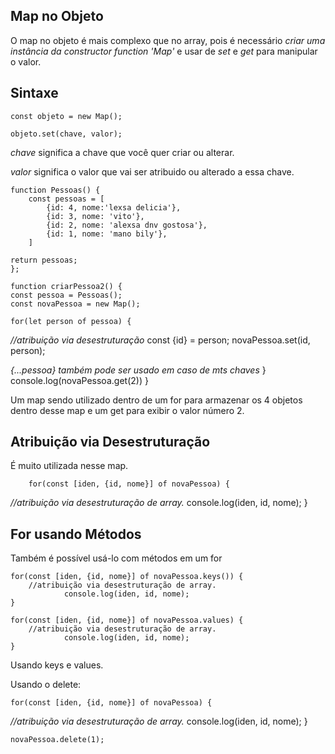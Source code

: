 ## Map no Objeto

O map no objeto é mais complexo que no array, pois é necessário *criar uma instância da constructor function 'Map'* e usar de *set* e *get* para manipular o valor.

## Sintaxe

    const objeto = new Map();

    objeto.set(chave, valor);

*chave* significa a chave que você quer criar ou alterar.

*valor* significa o valor que vai ser atribuido ou alterado a essa chave.

    function Pessoas() {
        const pessoas = [
            {id: 4, nome:'lexsa delicia'},
            {id: 3, nome: 'vito'},
            {id: 2, nome: 'alexsa dnv gostosa'},
            {id: 1, nome: 'mano bily'},
        ]
    
    return pessoas;
    };

    function criarPessoa2() {
    const pessoa = Pessoas();
    const novaPessoa = new Map();

    for(let person of pessoa) {
*//atribuição via desestruturação*
        const {id} = person;
        novaPessoa.set(id, person);

*{...pessoa} também pode ser usado em caso de mts chaves*
    }
    console.log(novaPessoa.get(2))
    }

Um map sendo utilizado dentro de um for para armazenar os 4 objetos dentro desse map e um get para exibir o valor número 2.

## Atribuição via Desestruturação

É muito utilizada nesse map.

        for(const [iden, {id, nome}] of novaPessoa) {
*//atribuição via desestruturação de array.*
        console.log(iden, id, nome);
    }

## For usando Métodos

Também é possível usá-lo com métodos em um for

    for(const [iden, {id, nome}] of novaPessoa.keys()) {
        //atribuição via desestruturação de array.
                console.log(iden, id, nome);
    }

    for(const [iden, {id, nome}] of novaPessoa.values) {
        //atribuição via desestruturação de array.
                console.log(iden, id, nome);
    }

Usando keys e values.

Usando o delete:

    for(const [iden, {id, nome}] of novaPessoa) {
*//atribuição via desestruturação de array.*
        console.log(iden, id, nome);
    }

    novaPessoa.delete(1);
